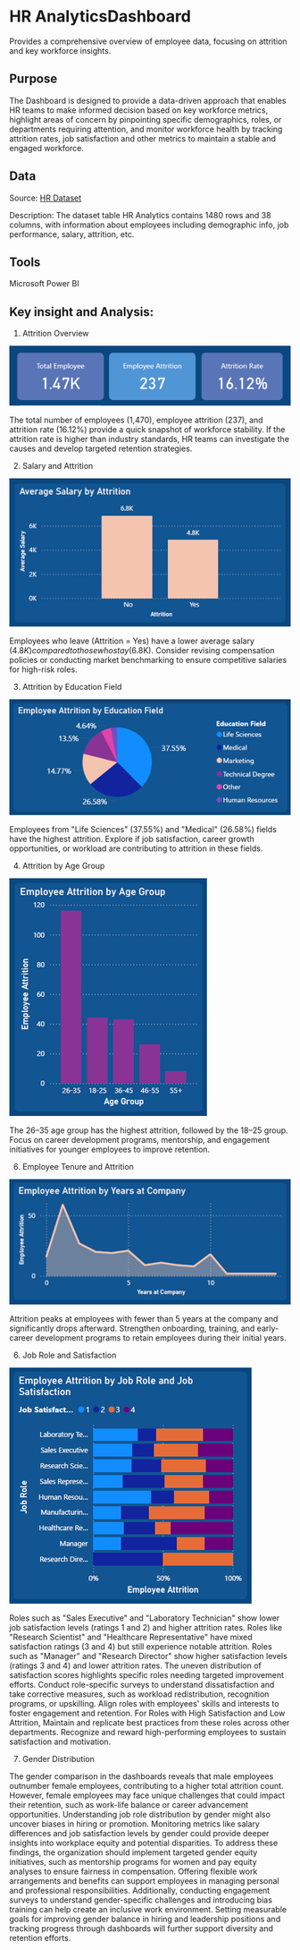 # HR AnalyticsDashboard
Provides a comprehensive overview of employee data, focusing on attrition and key workforce insights.

## Purpose
The Dashboard is designed to provide a data-driven approach that enables HR teams to make informed decision based on key workforce metrics, highlight areas of concern by pinpointing specific demographics, roles, or departments requiring attention, and monitor workforce health by tracking attrition rates, job satisfaction and other metrics to maintain a stable and engaged workforce.

## Data
Source: <a href="https://github.com/aulifiafarisa/HRAnalytics_Dashboard/blob/5ca88650a7965dc78ece3547a8398f31c766e3b2/HR_Analytics.csv"> HR Dataset</a>

Description: The dataset table HR Analytics contains 1480 rows and 38 columns, with information about employees including demographic info, job performance, salary, attrition, etc.

## Tools
Microsoft Power BI

## Key insight and Analysis:

1. Attrition Overview
   
![image alt](https://github.com/aulifiafarisa/HRAnalytics_Dashboard/blob/7aad9d806be08fda890a55c323b87cb9b76b05c1/Attrition%20Overview.png)

The total number of employees (1,470), employee attrition (237), and attrition rate (16.12%) provide a quick snapshot of workforce stability. If the attrition rate is higher than industry standards, HR teams can investigate the causes and develop targeted retention strategies.

2. Salary and Attrition
   
![image alt](https://github.com/aulifiafarisa/HRAnalytics_Dashboard/blob/ce981723e534aa52f69a04dc9d3284378d1e41bc/Salary%20and%20Attrition.png)

Employees who leave (Attrition = Yes) have a lower average salary ($4.8K) compared to those who stay ($6.8K). Consider revising compensation policies or conducting market benchmarking to ensure competitive salaries for high-risk roles.

3. Attrition by Education Field
   
![image alt](https://github.com/aulifiafarisa/HRAnalytics_Dashboard/blob/ce981723e534aa52f69a04dc9d3284378d1e41bc/Attrition%20by%20Education%20Field.png)

Employees from "Life Sciences" (37.55%) and "Medical" (26.58%) fields have the highest attrition. Explore if job satisfaction, career growth opportunities, or workload are contributing to attrition in these fields.

4. Attrition by Age Group
   
![image alt](https://github.com/aulifiafarisa/HRAnalytics_Dashboard/blob/ce981723e534aa52f69a04dc9d3284378d1e41bc/Attrition%20by%20Age%20Group.png)

The 26–35 age group has the highest attrition, followed by the 18–25 group. Focus on career development programs, mentorship, and engagement initiatives for younger employees to improve retention.

6. Employee Tenure and Attrition
   
![image alt](https://github.com/aulifiafarisa/HRAnalytics_Dashboard/blob/ce981723e534aa52f69a04dc9d3284378d1e41bc/Employee%20Tenure%20and%20Attrition.png)

Attrition peaks at employees with fewer than 5 years at the company and significantly drops afterward. Strengthen onboarding, training, and early-career development programs to retain employees during their initial years.

6. Job Role and Satisfaction
   
![image alt](https://github.com/aulifiafarisa/HRAnalytics_Dashboard/blob/ce981723e534aa52f69a04dc9d3284378d1e41bc/Job%20Role%20and%20Satisfaction.png)

Roles such as "Sales Executive" and "Laboratory Technician" show lower job satisfaction levels (ratings 1 and 2) and higher attrition rates. Roles like "Research Scientist" and "Healthcare Representative" have mixed satisfaction ratings (3 and 4) but still experience notable attrition. Roles such as "Manager" and "Research Director" show higher satisfaction levels (ratings 3 and 4) and lower attrition rates. The uneven distribution of satisfaction scores highlights specific roles needing targeted improvement efforts.
Conduct role-specific surveys to understand dissatisfaction and take corrective measures, such as workload redistribution, recognition programs, or upskilling. Align roles with employees' skills and interests to foster engagement and retention. For Roles with High Satisfaction and Low Attrition, Maintain and replicate best practices from these roles across other departments. Recognize and reward high-performing employees to sustain satisfaction and motivation.

7. Gender Distribution

The gender comparison in the dashboards reveals that male employees  outnumber female employees, contributing to a higher total attrition count. However, female employees may face unique challenges that could impact their retention, such as work-life balance or career advancement opportunities. Understanding job role distribution by gender might also uncover biases in hiring or promotion. Monitoring metrics like salary differences and job satisfaction levels by gender could provide deeper insights into workplace equity and potential disparities.
To address these findings, the organization should implement targeted gender equity initiatives, such as mentorship programs for women and pay equity analyses to ensure fairness in compensation. Offering flexible work arrangements and benefits can support employees in managing personal and professional responsibilities. Additionally, conducting engagement surveys to understand gender-specific challenges and introducing bias training can help create an inclusive work environment. Setting measurable goals for improving gender balance in hiring and leadership positions and tracking progress through dashboards will further support diversity and retention efforts.







